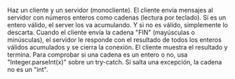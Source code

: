 Haz un cliente y un servidor (monocliente). El cliente envía mensajes al servidor con números enteros como cadenas (lectura por teclado). Si es un entero válido, el server los va acumulando. Y si no es válido, simplemente lo descarta. Cuando el cliente envía la cadena "FIN" (mayúsculas o minúsculas), el servidor le responde con el resultado de todos los enteros válidos acumulados y se cierra la conexión. El cliente muestra el resultado y termina. Para comprobar si una cadena es un entero o no, usa "Integer.parseInt(x)" sobre un try-catch. Si salta una excepción, la cadena no es un "int".

